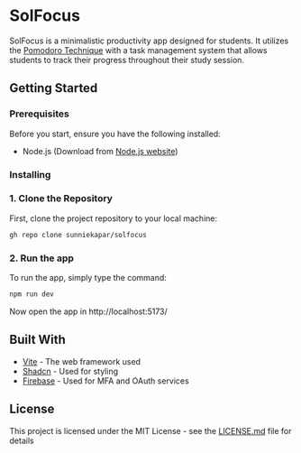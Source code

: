 # SolFocus
SolFocus is a minimalistic productivity app designed for students. It utilizes the [Pomodoro Technique](https://en.wikipedia.org/wiki/Pomodoro_Technique) with a task management system that allows students to track their progress throughout their study session.

## Getting Started

### Prerequisites

Before you start, ensure you have the following installed:

- Node.js (Download from [Node.js website](https://nodejs.org/))

### Installing

### 1. Clone the Repository

First, clone the project repository to your local machine:

```bash
gh repo clone sunniekapar/solfocus
```

### 2. Run the app
To run the app, simply type the command:
```bash
npm run dev
```
Now open the app in http://localhost:5173/

## Built With

* [Vite](https://vitejs.dev) - The web framework used
* [Shadcn](https://ui.shadcn.com) - Used for styling
* [Firebase](https://firebase.google.com) - Used for MFA and OAuth services

## License

This project is licensed under the MIT License - see the [LICENSE.md](LICENSE.md) file for details
